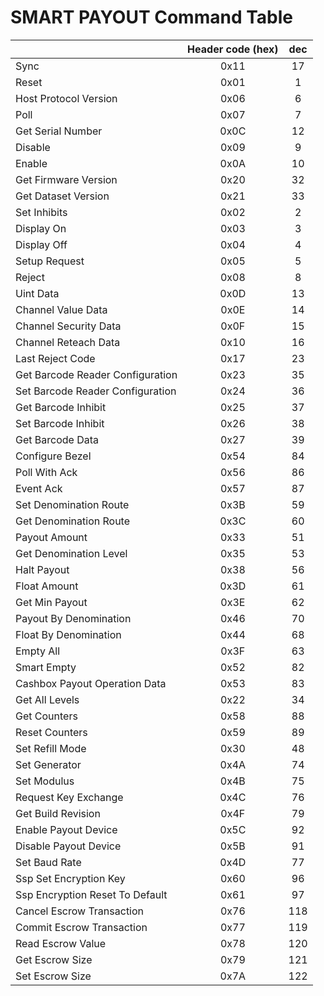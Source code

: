 # SMART PAYOUT Command Table


| |Header code (hex)|dec|
|---|:---:|:---:|
| Sync | 0x11 | 17 |
| Reset | 0x01 | 1 |
| Host Protocol Version | 0x06 | 6 |
| Poll | 0x07 | 7 |
| Get Serial Number | 0x0C | 12 |
| Disable | 0x09 | 9 |
| Enable | 0x0A | 10 |
| Get Firmware Version | 0x20 | 32 |
| Get Dataset Version | 0x21 | 33 |
| Set Inhibits | 0x02 | 2 |
| Display On | 0x03 | 3 |
| Display Off | 0x04 | 4 |
| Setup Request | 0x05 | 5 |
| Reject | 0x08 | 8 |
| Uint Data | 0x0D | 13 |
| Channel Value Data | 0x0E | 14 |
| Channel Security Data | 0x0F | 15 |
| Channel Re­teach Data | 0x10 | 16 |
| Last Reject Code | 0x17 | 23 |
| Get Barcode Reader Configuration | 0x23 | 35 |
| Set Barcode Reader Configuration | 0x24 | 36 |
| Get Barcode Inhibit | 0x25 | 37 |
| Set Barcode Inhibit | 0x26 | 38 |
| Get Barcode Data | 0x27 | 39 |
| Configure Bezel | 0x54 | 84 |
| Poll With Ack | 0x56 | 86 |
| Event Ack | 0x57 | 87 |
| Set Denomination Route | 0x3B | 59 |
| Get Denomination Route | 0x3C | 60 |
| Payout Amount | 0x33 | 51 |
| Get Denomination Level | 0x35 | 53 |
| Halt Payout | 0x38 | 56 |
| Float Amount | 0x3D | 61 |
| Get Min Payout | 0x3E | 62 |
| Payout By Denomination | 0x46 | 70 |
| Float By Denomination | 0x44 | 68 |
| Empty All | 0x3F | 63 |
| Smart Empty | 0x52 | 82 |
| Cashbox Payout Operation Data | 0x53 | 83 |
| Get All Levels | 0x22 | 34 |
| Get Counters | 0x58 | 88 |
| Reset Counters | 0x59 | 89 |
| Set Refill Mode | 0x30 | 48 |
| Set Generator | 0x4A | 74 |
| Set Modulus | 0x4B | 75 |
| Request Key Exchange | 0x4C | 76 |
| Get Build Revision | 0x4F | 79 |
| Enable Payout Device | 0x5C | 92 |
| Disable Payout Device | 0x5B | 91 |
| Set Baud Rate | 0x4D | 77 |
| Ssp Set Encryption Key | 0x60 | 96 |
| Ssp Encryption Reset To Default | 0x61 | 97 |
| Cancel Escrow Transaction | 0x76 | 118 |
| Commit Escrow Transaction | 0x77 | 119 |
| Read Escrow Value | 0x78 | 120 |
| Get Escrow Size | 0x79 | 121 |
| Set Escrow Size | 0x7A | 122 |
